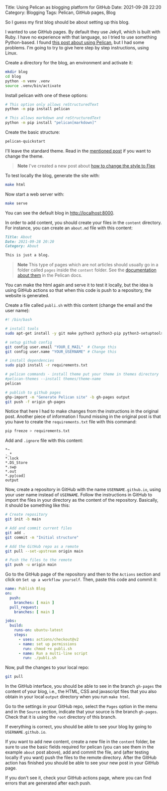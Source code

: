 Title: Using Pelican as blogging platform for GitHub
Date: 2021-09-28 22:20
Category: Blogging
Tags: Pelican, GitHub pages, Blog

So I guess my first blog should be about setting up this blog.

I wanted to use GitHub pages. By default they use Jekyll, which is built with
Ruby. I have no experience with that language, so I tried to use something
Python-based. I found [this post about using
Pelican](https://avinal.space/posts/development/twilight-blog.html), but I had
some problems. I'm going to try to give here step by step instructions, using
Linux.

Create a directory for the blog, an environment and activate it:

```bash
mkdir blog
cd blog
python -m venv .venv
source .venv/bin/activate
```

Install pelican with one of these options:

```bash
# This option only allows reStructuredText
python -m pip install pelican

# This allows markdown and reStructuredText
python -m pip install "pelican[markdown]"
```

Create the basic structure:

```bash
pelican-quickstart
```

I'll leave the standard theme. Read in the [mentioned
post](https://avinal.space/posts/development/twilight-blog.html) if you want to
change the theme.

> **Note** I've created a new post about [how to change the style to
Flex]({filename}2021-09-30-changing-the-theme-to-flex.md)

To test locally the blog, generate the site with:

```bash
make html
```

Now start a web server with:

```bash
make serve
```

You can see the default blog in <http://localhost:8000>.

In order to add content, you should create your files in the `content`
directory. For instance, you can create an `about.md` file with this content:

```md
Title: About
Date: 2021-09-28 20:20
Category: About

This is just a blog.
```

> **Note** This type of pages which are not articles should usually go in a
> folder called `pages` inside the `content` folder. See the [documentation
> about them](https://docs.getpelican.com/en/3.6.3/content.html#pages) in the
> Pelican docs.

You can make the html again and serve it to test it locally, but the idea is
using GitHub actions so that when this code is push to a repository, the
website is generated.

Create a file called `publi.sh` with this content (change the email and the user
name):

```bash
#! /bin/bash

# install tools
sudo apt-get install -y git make python3 python3-pip python3-setuptools python3-wheel

# setup github config
git config user.email "YOUR_E_MAIL"  # Change this
git config user.name "YOUR_USERNAME" # Change this

# install dependencies
sudo pip3 install -r requirements.txt

# pelican commands - install theme put your theme in themes directory
#pelican-themes --install themes/theme-name
pelican

# publish to github pages
ghp-import -m "Generate Pelican site" -b gh-pages output
git push -f origin gh-pages
```

Notice that here I had to make changes from the instructions in the original
post. Another piece of information I found missing in the original post is that
you have to create the `requirements.txt` file with this command:

```bash
pip freeze > requirements.txt
```

Add and `.ignore` file with this content:

```gitignore
*~
._*
*.lock
*.DS_Store
*.swp
*.out
*.py[cod]
output
```

Now, create a repository in GitHub with the name `USERNAME.github.io`, using
your user name instead of `USERNAME`. Follow the instructions in GitHub to
import the files in your directory as the content of the repository. Basically,
it should be something like this:

```bash
# Create repository
git init -b main

# Add and commit current files
git add .
git commit -m "Initial structure"

# Add the GitHub repo as a remote
git pull --set-upstream origin main

# Push the files to the remote
git push -u origin main
```

Go to the GitHub page of the repository and then to the `Actions` section and
click on `Set up a workflow yourself`. Then, paste this code and commit it:

```yaml
name: Publish Blog
on:
  push:
    branches: [ main ]
  pull_request:
    branches: [ main ]

jobs:
  build:
    runs-on: ubuntu-latest
    steps:
      - uses: actions/checkout@v2
      - name: set up permissions
        run: chmod +x publi.sh
      - name: Run a multi-line script
        run: ./publi.sh
```

Now, pull the changes to your local repo:

```bash
git pull
```

In the GitHub interface, you should be able to see in the branch `gh-pages` the
content of your blog, i.e., the HTML, CSS and javascript files that you also
obtain in your local `output` directory when you run `make html`.

Go to the settings in your GitHub repo, select the `Pages` option in the menu
and in the `Source` section, indicate that your source is the branch `gh-pages`.
Check that it is using the `root` directory of this branch.

If everything is correct, you should be able to see your blog by going to
`USERNAME.github.io`.

If you want to add new content, create a new file in the `content` folder, be
sure to use the basic fields required for pelican (you can see them in the
example `about` post above), add and commit the file, and (after testing locally
if you want) push the files to the remote directory. After the GitHub action has
finished you should be able to see your new post in your GitHub page.

If you don't see it, check your GitHub actions page, where you can find
errors that are generated after each push.
